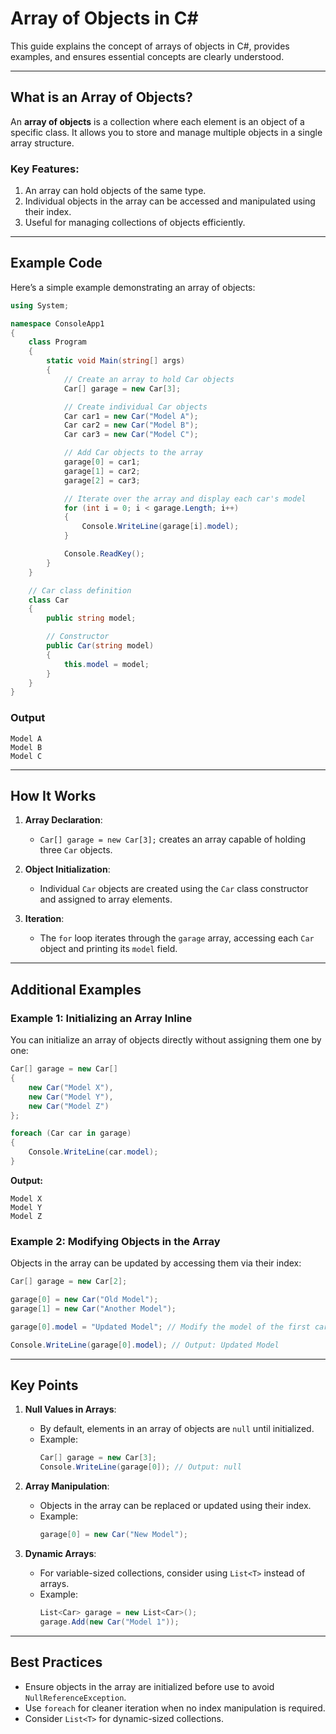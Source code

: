 # Array of Objects in C#

This guide explains the concept of arrays of objects in C#, provides examples, and ensures essential concepts are clearly understood.

---

## What is an Array of Objects?
An **array of objects** is a collection where each element is an object of a specific class. It allows you to store and manage multiple objects in a single array structure.

### Key Features:
1. An array can hold objects of the same type.
2. Individual objects in the array can be accessed and manipulated using their index.
3. Useful for managing collections of objects efficiently.

---

## Example Code
Here’s a simple example demonstrating an array of objects:

```csharp
using System;

namespace ConsoleApp1
{
    class Program
    {
        static void Main(string[] args)
        {
            // Create an array to hold Car objects
            Car[] garage = new Car[3];

            // Create individual Car objects
            Car car1 = new Car("Model A");
            Car car2 = new Car("Model B");
            Car car3 = new Car("Model C");

            // Add Car objects to the array
            garage[0] = car1;
            garage[1] = car2;
            garage[2] = car3;

            // Iterate over the array and display each car's model
            for (int i = 0; i < garage.Length; i++)
            {
                Console.WriteLine(garage[i].model);
            }

            Console.ReadKey();
        }
    }

    // Car class definition
    class Car
    {
        public string model;

        // Constructor
        public Car(string model)
        {
            this.model = model;
        }
    }
}
```

### Output
```
Model A
Model B
Model C
```

---

## How It Works
1. **Array Declaration**:
   - `Car[] garage = new Car[3];` creates an array capable of holding three `Car` objects.

2. **Object Initialization**:
   - Individual `Car` objects are created using the `Car` class constructor and assigned to array elements.

3. **Iteration**:
   - The `for` loop iterates through the `garage` array, accessing each `Car` object and printing its `model` field.

---

## Additional Examples
### Example 1: Initializing an Array Inline
You can initialize an array of objects directly without assigning them one by one:

```csharp
Car[] garage = new Car[]
{
    new Car("Model X"),
    new Car("Model Y"),
    new Car("Model Z")
};

foreach (Car car in garage)
{
    Console.WriteLine(car.model);
}
```
**Output:**
```
Model X
Model Y
Model Z
```

### Example 2: Modifying Objects in the Array
Objects in the array can be updated by accessing them via their index:

```csharp
Car[] garage = new Car[2];

garage[0] = new Car("Old Model");
garage[1] = new Car("Another Model");

garage[0].model = "Updated Model"; // Modify the model of the first car

Console.WriteLine(garage[0].model); // Output: Updated Model
```

---

## Key Points
1. **Null Values in Arrays**:
   - By default, elements in an array of objects are `null` until initialized.
   - Example:
     ```csharp
     Car[] garage = new Car[3];
     Console.WriteLine(garage[0]); // Output: null
     ```

2. **Array Manipulation**:
   - Objects in the array can be replaced or updated using their index.
   - Example:
     ```csharp
     garage[0] = new Car("New Model");
     ```

3. **Dynamic Arrays**:
   - For variable-sized collections, consider using `List<T>` instead of arrays.
   - Example:
     ```csharp
     List<Car> garage = new List<Car>();
     garage.Add(new Car("Model 1"));
     ```

---

## Best Practices
- Ensure objects in the array are initialized before use to avoid `NullReferenceException`.
- Use `foreach` for cleaner iteration when no index manipulation is required.
- Consider `List<T>` for dynamic-sized collections.

